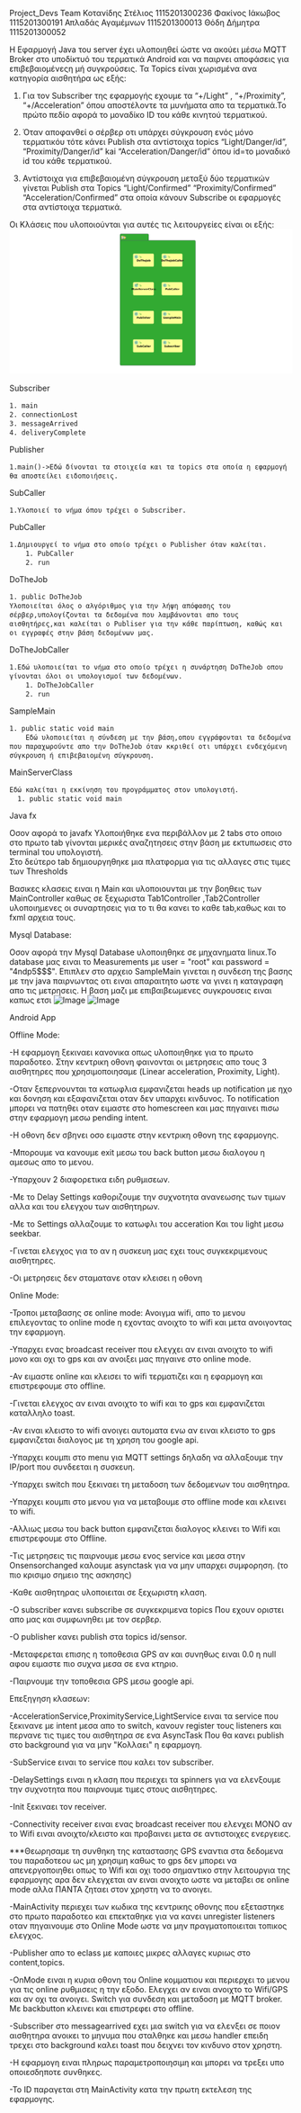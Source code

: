 Project_Devs Team
Κοτανίδης Στέλιος 1115201300236
Φακίνος Ιάκωβος 1115201300191
Απλαδάς Αγαμέμνων 1115201300013
Θόδη Δήμητρα 1115201300052


Η Εφαρμογή Java του server έχει υλοποιηθεί ώστε να ακούει μέσω MQTT Broker στο υποδίκτυό του τερματικά Android και να παιρνει αποφάσεις για επιβεβαιομένεςη μή συγκρούσεις.
Τα Topics είναι χωρισμένα ανα κατηγορία αισθητήρα ως εξής:

1. Για τον Subscriber της εφαρμογής εχουμε τα “+/Light” , “+/Proximity”, “+/Acceleration” όπου αποστέλοντε τα μυνήματα απο τα τερματικά.Το πρώτο πεδίο αφορά το μοναδίκο ID του κάθε κινητού τερματικού.

2. Όταν αποφανθεί ο σέρβερ οτι υπάρχει σύγκρουση ενός μόνο τερματικόυ τότε κάνει Publish στα αντίστοιχα topics “Light/Danger/id”, “Proximity/Danger/id” kai “Acceleration/Danger/id” όπου id=το μοναδικό id του κάθε τερματικού.

3. Αντίστοιχα για επιβεβαιομένη σύγκρουση μεταξύ δύο τερματικών γίνεται Publish στα Topics “Light/Confirmed” “Proximity/Confirmed” “Acceleration/Confirmed” στα οποία κάνουν Subscribe οι εφαρμογές στα αντίστοιχα τερματικά.

Οι Κλάσεις που υλοποιούνται για αυτές τις λειτουργείες είναι οι εξής:  
![Image](shot.png)
  >
Subscriber
  >
    1. main  
    2. connectionLost  
    3. messageArrived  
    4. deliveryComplete  
  >  
Publisher
  >
    1.main()->Εδώ δίνονται τα στοιχεία και τα topics στα οποία η εφαρμογή θα αποστείλει ειδοποιήσεις. 
  >
SubCaller  
  >
    1.Υλοποιεί το νήμα όπου τρέχει ο Subscriber.  
  >  
PubCaller
  >
    1.Δημιουργεί το νήμα στο οποίο τρέχει ο Publisher όταν καλείται.  
        1. PubCaller    
        2. run
  >        
DoTheJob 
  >
    1. public DoTheJob 
    Υλοποιείται όλος ο αλγόριθμος για την λήψη απόφασης του σέρβερ,υπολογίζονται τα δεδομένα που λαμβάνονται απο τους αισθητήρες,και καλείται ο Publiser για την κάθε παρίπτωση, καθώς και οι εγγραφές στην βάση δεδομένων μας.  
  >
DoTheJobCaller    
  >
    1.Εδώ υλοποιείται το νήμα στο οποίο τρέχει η συνάρτηση DoTheJob οπου γίνονται όλοι οι υπολογισμοί των δεδομένων.  
        1. DoTheJobCaller  
        2. run  
  >
SampleMain
  >
    1. public static void main  
        Εδώ υλοποιείται η σύνδεση με την βάση,οπου εγγράφονται τα δεδομένα που παραχωρούντε απο την DoTheJob όταν κκριθεί οτι υπάρχει ενδεχόμενη σύγκρουση ή επιβεβαιομένη σύγκρουση.  
MainServerClass  
  >
    Εδώ καλείται η εκκίνηση του προγράμματος στον υπολογιστή.  
      1. public static void main  
  >
  
  Java fx 
  
  Οσον αφορά το javafx Υλοποιήθηκε ενα περιβάλλον με 2 tabs στο οποιο  στο πρωτο tab γίνονται μερικές αναζητησεις στην βάση με εκτυπωσεις στο terminal του υπολογιστή.   
  Στο δεύτερο tab δημιουργηθηκε μια πλατφορμα για τις αλλαγες στις τιμες των Thresholds
  
  Βασικες κλασεις ειναι η Main και υλοποιουνται με την βοηθεις των MainController καθως σε ξεχωριστα Tab1Controller ,Tab2Controller  υλοποιημενες οι συναρτησεις για το τι θα κανει το καθε tab,καθως και το fxml αρχεια τους.
  
  
  
  Mysql Database:
  
  Οσον αφορά την  Mysql Database υλοποιηθηκε σε μηχανηματα linux.To database μας ειναι το Measurements με user = "root" και password = "4ndp5$$$".
  Επιπλεν στο αρχειο SampleMain γινεται η συνδεση της βασης με την java παιρνωντας οτι ειναι απαραιτητο ωστε να γινει η καταγραφη απο τις μετρησεις.
  Η βαση μαζι με επιβαιβεωμενες συγκρουσεις ειναι καπως ετσι
  ![Image](database1)
  ![Image](database2)
  
  
  

  
  

Android App

Offline Mode:

-Η εφαρμογη ξεκιναει κανονικα οπως υλοποιηθηκε για το πρωτο παραδοτεο. Στην κεντρικη οθονη φαινονται οι μετρησεις απο τους 3 αισθητηρες που χρησιμοποιησαμε (Linear acceleration, Proximity, Light).

-Οταν ξεπερνουνται τα κατωφλια εμφανιζεται heads up notification με ηχο και δονηση και εξαφανιζεται οταν δεν υπαρχει κινδυνος. To notification μπορει να πατηθει οταν ειμαστε στο homescreen και μας πηγαινει πισω στην εφαρμογη μεσω pending intent.

-Η οθονη δεν σβηνει οσο ειμαστε στην κεντρικη οθονη της εφαρμογης.

-Μπορουμε να κανουμε exit μεσω του back button μεσω διαλογου η αμεσως απο το μενου.

-Υπαρχουν 2 διαφορετικα ειδη ρυθμισεων.

-Με το Delay Settings καθοριζουμε την συχνοτητα ανανεωσης των τιμων αλλα και του ελεγχου των αισθητηρων.

-Με το Settings αλλαζουμε το κατωφλι του acceration Και του light μεσω seekbar.

-Γινεται ελεγχος για το αν η συσκευη μας εχει τους συγκεκριμενους αισθητηρες.

-Οι μετρησεις δεν σταματανε οταν κλεισει η οθονη

Online Mode:

-Τροποι μεταβασης σε online mode: Ανοιγμα wifi, απο το μενου επιλεγοντας το online mode η εχοντας ανοιχτο το wifi και μετα ανοιγοντας την εφαρμογη.

-Υπαρχει ενας broadcast receiver που ελεγχει αν ειναι ανοιχτο το wifi μονο και οχι το gps και αν ανοιξει μας πηγαινε στο online mode.

-Αν ειμαστε online και κλεισει το wifi τερματιζει και η εφαρμογη και επιστρεφουμε στο offline.

-Γινεται ελεγχος αν ειναι ανοιχτο το wifi και το gps και εμφανιζεται καταλληλο toast.

-Αν ειναι κλειστο το wifi ανοιγει αυτοματα ενω αν ειναι κλειστο το gps εμφανιζεται διαλογος με τη χρηση του google api.

-Υπαρχει κουμπι στο menu για MQTT settings δηλαδη να αλλαξουμε την IP/port που συνδεεται η συσκευη.

-Υπαρχει switch που ξεκιναει τη μεταδοση των δεδομενων του αισθητηρα.

-Υπαρχει κουμπι στο μενου για να μεταβουμε στο offline mode και κλεινει το wifi.

-Αλλιως μεσω του back button εμφανιζεται διαλογος κλεινει το Wifi και επιστρεφουμε στο Offline.

-Τις μετρησεις τις παιρνουμε μεσω ενος service και μεσα στην Onsensorchanged καλουμε asynctask για να μην υπαρχει συμφορηση. (το πιο κρισιμο σημειο της ασκησης)

-Καθε αισθητηρας υλοποιειται σε ξεχωριστη κλαση.

-Ο subscriber κανει subscribe σε συγκεκριμενα topics Που εχουν οριστει απο μας και συμφωνηθει με τον σερβερ.

-O publisher κανει publish στα topics id/sensor.

-Μεταφερεται επισης η τοποθεσια GPS αν και συνηθως ειναι 0.0 η null αφου ειμαστε πιο συχνα μεσα σε ενα κτηριο.

-Παιρνουμε την τοποθεσια GPS μεσω google api.

Επεξηγηση κλασεων:

-AccelerationService,ProximityService,LightService ειναι τα service που ξεκινανε με intent μεσα απο το switch, κανουν register τους listeners και περνανε τις τιμες του αισθητηρα σε ενα AsyncTask Που θα κανει publish στο background για να μην "Κολλαει" η εφαρμογη.

-SubService ειναι το service που καλει τον subscriber.

-DelaySettings ειναι η κλαση που περιεχει τα spinners για να ελενξουμε την συχνοτητα που παιρνουμε τιμες στους αισθητηρες.

-Init ξεκιναει τον receiver.

-Connectivity receiver ειναι ενας broadcast receiver που ελενχει ΜΟΝΟ αν το Wifi ειναι ανοιχτο/κλειστο και προβαινει μετα σε αντιστοιχες ενεργειες.

***Θεωρησαμε τη συνθηκη της καταστασης GPS εναντια στα δεδομενα του παραδοτεου ως μη χρησιμη καθως το gps δεν μπορει να απενεργοποιηθει οπως το Wifi και οχι τοσο σημαντικο στην λειτουργια της εφαρμογης αρα δεν ελεγχεται αν ειναι ανοιχτο ωστε να μεταβει σε online mode αλλα ΠΑΝΤΑ ζηταει στον χρηστη να το ανοιγει.

-MainActivity περιεχει των κωδικα της κεντρικης οθονης που εξεταστηκε στο πρωτο παραδοτεο και επεκταθηκε για να κανει unregister listeners οταν πηγαινουμε στο Online Mode ωστε να μην πραγματοποιειται τοπικος ελεγχος.

-Publisher απο το eclass με καποιες μικρες αλλαγες κυριως στο content,topics.

-OnMode ειναι η κυρια οθονη του Online κομματιου και περιερχει το μενου για τις online ρυθμισεις η την εξοδο. Ελεγχει αν ειναι ανοιχτο το Wifi/GPS και αν οχι τα ανοιγει. Switch για συνδεση και μεταδοση με MQTT broker. Με backbutton κλεινει και επιστρεφει στο offline.

-Subscriber στο messagearrived εχει μια switch για να ελενξει σε ποιον αισθητηρα ανοικει το μηνυμα που σταλθηκε και μεσω handler επειδη τρεχει στο background καλει toast που δειχνει τον κινδυνο στον χρηστη.

-Η εφαρμογη ειναι πληρως παραμετροποιησιμη και μπορει να τρεξει υπο οποιεσδηποτε συνθηκες.

-Το ID παραγεται στη MainActivity κατα την πρωτη εκτελεση της εφαρμογης.
